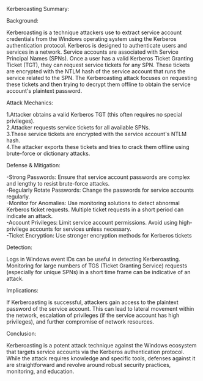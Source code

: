 Kerberoasting Summary:

Background:

Kerberoasting is a technique attackers use to extract service account credentials from the Windows operating system using the Kerberos authentication protocol.
Kerberos is designed to authenticate users and services in a network.
Service accounts are associated with Service Principal Names (SPNs).
Once a user has a valid Kerberos Ticket Granting Ticket (TGT), they can request service tickets for any SPN. These tickets are encrypted with the NTLM hash of the service account that runs the service related to the SPN.
The Kerberoasting attack focuses on requesting these tickets and then trying to decrypt them offline to obtain the service account's plaintext password.



Attack Mechanics:

1.Attacker obtains a valid Kerberos TGT (this often requires no special privileges).   
2.Attacker requests service tickets for all available SPNs.   
3.These service tickets are encrypted with the service account's NTLM hash.   
4.The attacker exports these tickets and tries to crack them offline using brute-force or dictionary attacks.   



Defense & Mitigation:

-Strong Passwords: Ensure that service account passwords are complex and lengthy to resist brute-force attacks.   
-Regularly Rotate Passwords: Change the passwords for service accounts regularly.   
-Monitor for Anomalies: Use monitoring solutions to detect abnormal Kerberos ticket requests. Multiple ticket requests in a short period can indicate an attack.   
-Account Privileges: Limit service account permissions. Avoid using high-privilege accounts for services unless necessary.   
-Ticket Encryption: Use stronger encryption methods for Kerberos tickets   



Detection:

Logs in Windows event IDs can be useful in detecting Kerberoasting.
Monitoring for large numbers of TGS (Ticket Granting Service) requests (especially for unique SPNs) in a short time frame can be indicative of an attack.

                                                                                                                                            
                                                                                                                                            
Implications:

If Kerberoasting is successful, attackers gain access to the plaintext password of the service account.
This can lead to lateral movement within the network, escalation of privileges (if the service account has high privileges), and further compromise of network resources.



Conclusion:

Kerberoasting is a potent attack technique against the Windows ecosystem that targets service accounts via the Kerberos authentication protocol.
While the attack requires knowledge and specific tools, defenses against it are straightforward and revolve around robust security practices, monitoring, and education.
